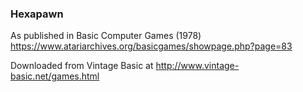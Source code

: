 ### Hexapawn

As published in Basic Computer Games (1978)
https://www.atariarchives.org/basicgames/showpage.php?page=83

Downloaded from Vintage Basic at
http://www.vintage-basic.net/games.html
